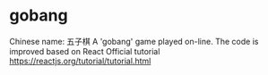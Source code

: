 # gobang
Chinese name: 五子棋  A 'gobang' game played on-line.
The code is improved based on React Official tutorial https://reactjs.org/tutorial/tutorial.html
